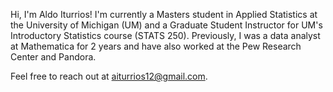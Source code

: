 Hi, I'm Aldo Iturrios! I'm currently a Masters student in Applied Statistics at the University of Michigan (UM) and a Graduate Student Instructor for UM's Introductory Statistics course (STATS 250). Previously, I was a data analyst at Mathematica for 2 years and have also worked at the Pew Research Center and Pandora. 

Feel free to reach out at aiturrios12@gmail.com.

<!---
aldoiturrios/aldoiturrios is a ✨ special ✨ repository because its `README.md` (this file) appears on your GitHub profile.
You can click the Preview link to take a look at your changes.
--->
